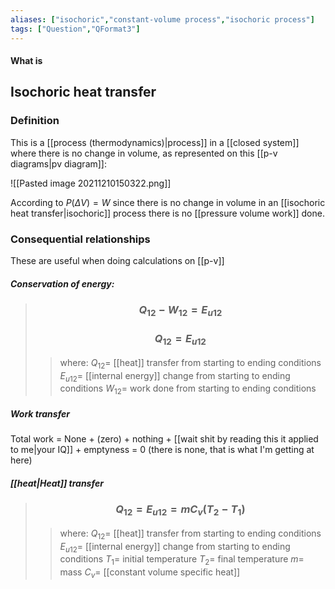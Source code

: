 ```yaml
---
aliases: ["isochoric","constant-volume process","isochoric process"]
tags: ["Question","QFormat3"]
---
```


#### What is
## Isochoric heat transfer
### Definition
This is a [[process (thermodynamics)|process]] in a [[closed system]] where there is no change in volume, as represented on this [[p-v diagrams|pv diagram]]:

![[Pasted image 20211210150322.png]]

According to $P(\Delta V)=W$ since there is no change in volume in an [[isochoric heat transfer|isochoric]] process there is no [[pressure volume work]] done.

### Consequential relationships
These are useful when doing calculations on [[p-v]]

##### Conservation of energy:
> ### $$ Q_{12} - W_{12} = E_{u12} $$ 
> ### $$ Q_{12} = E_{u12} $$ 
>> where:
>> $Q_{12}=$ [[heat]] transfer from starting to ending conditions
>> $E_{u12}=$ [[internal energy]] change from starting to ending conditions
>> $W_{12}=$ work done from starting to ending conditions

##### Work transfer
Total work = None + (zero) + nothing + [[wait shit by reading this it applied to me|your IQ]] + emptyness = 0
(there is none, that is what I'm getting at here)

##### [[heat|Heat]] transfer
> ### $$ Q_{12} = E_{u12} = mC_v (T_2-T_1) $$ 
>> where:
>> $Q_{12}=$ [[heat]] transfer from starting to ending conditions
>> $E_{u12}=$ [[internal energy]] change from starting to ending conditions
>> $T_1=$ initial temperature
>> $T_2=$ final temperature
>> $m=$ mass 
>> $C_v=$ [[constant volume specific heat]]

